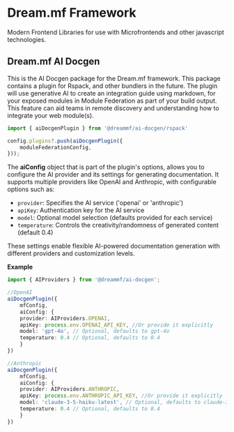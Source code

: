 # Dream.mf Framework

Modern Frontend Libraries for use with Microfrontends and other javascript technologies.

## Dream.mf AI Docgen

This is the AI Docgen package for the Dream.mf framework. This package contains a plugin for Rspack, and other bundlers in the future. The plugin will use generative AI to create an integration guide using markdown, for your exposed modules in Module Federation as part of your build output.
This feature can aid teams in remote discovery and understanding how to integrate your web module(s).

```typescript
import { aiDocgenPlugin } from '@dreammf/ai-docgen/rspack'

config.plugins?.push(aiDocgenPlugin({
    moduleFederationConfig,
}));
```

The __aiConfig__ object that is part of the plugin's options, allows you to configure the AI provider and its settings for generating documentation. It supports multiple providers like OpenAI and Anthropic, with configurable options such as:

- `provider`: Specifies the AI service ('openai' or 'anthropic')
- `apiKey`: Authentication key for the AI service
- `model`: Optional model selection (defaults provided for each service)
- `temperature`: Controls the creativity/randomness of generated content (default 0.4)

These settings enable flexible AI-powered documentation generation with different providers and customization levels.

**Example**

```typescript
import { AIProviders } from '@dreammf/ai-docgen';

//OpenAI
aiDocgenPlugin({
    mfConfig,
    aiConfig: {
    provider: AIProviders.OPENAI,
    apiKey: process.env.OPENAI_API_KEY, //Or provide it explicitly
    model: 'gpt-4o', // Optional, defaults to gpt-4o
    temperature: 0.4 // Optional, defaults to 0.4
    }
})

//Anthropic
aiDocgenPlugin({
    mfConfig,
    aiConfig: {
    provider: AIProviders.ANTHROPIC,
    apiKey: process.env.ANTHROPIC_API_KEY, //Or provide it explicitly
    model: 'claude-3-5-haiku-latest', // Optional, defaults to claude-3-5-haiku-latest
    temperature: 0.4 // Optional, defaults to 0.4
    }
})
```